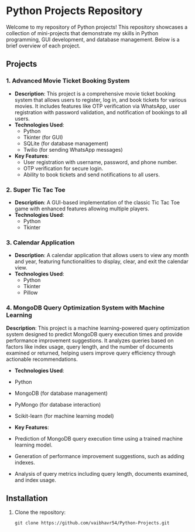 # Python Projects Repository

Welcome to my repository of Python projects! This repository showcases a collection of mini-projects that demonstrate my skills in Python programming, GUI development, and database management. Below is a brief overview of each project.

## Projects

### 1. Advanced Movie Ticket Booking System
- **Description**: This project is a comprehensive movie ticket booking system that allows users to register, log in, and book tickets for various movies. It includes features like OTP verification via WhatsApp, user registration with password validation, and notification of bookings to all users.
- **Technologies Used**: 
  - Python
  - Tkinter (for GUI)
  - SQLite (for database management)
  - Twilio (for sending WhatsApp messages)
- **Key Features**:
  - User registration with username, password, and phone number.
  - OTP verification for secure login.
  - Ability to book tickets and send notifications to all users.

### 2. Super Tic Tac Toe
- **Description**: A GUI-based implementation of the classic Tic Tac Toe game with enhanced features allowing multiple players.
- **Technologies Used**: 
  - Python
  - Tkinter

### 3. Calendar Application
- **Description**: A calendar application that allows users to view any month and year, featuring functionalities to display, clear, and exit the calendar view.
- **Technologies Used**: 
  - Python
  - Tkinter
  - Pillow

### 4. MongoDB Query Optimization System with Machine Learning 
**Description**: This project is a machine learning-powered query optimization system designed to predict MongoDB query execution times and provide performance improvement suggestions. It analyzes queries based on factors like index usage, query length, and the number of documents examined or returned, helping users improve query efficiency through actionable recommendations.  

- **Technologies Used**:  
- Python  
- MongoDB (for database management)  
- PyMongo (for database interaction)  
- Scikit-learn (for machine learning model)  

- **Key Features**:  
- Prediction of MongoDB query execution time using a trained machine learning model.  
- Generation of performance improvement suggestions, such as adding indexes.  
- Analysis of query metrics including query length, documents examined, and index usage.
  
## Installation

1. Clone the repository:
   ```
   git clone https://github.com/vaibhavr54/Python-Projects.git
   ```
